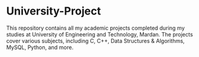 # University-Project
This repository contains all my academic projects completed during my studies at University of Engineering and Technology, Mardan. The projects cover various subjects, including C, C++, Data Structures &amp; Algorithms, MySQL, Python, and more.
